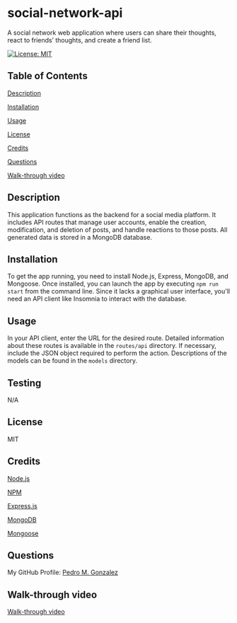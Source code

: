 # social-network-api
A social network web application where users can share their thoughts, react to friends’ thoughts, and create a friend list.

[![License: MIT](https://img.shields.io/badge/License-MIT-yellow.svg)](https://opensource.org/licenses/MIT)

  ## Table of Contents
  [Description](#description)

  [Installation](#installation)

  [Usage](#usage)

  [License](#license)

  [Credits](#credits)

  [Questions](#questions)

  [Walk-through video](#video)

## Description

This application functions as the backend for a social media platform. It includes API routes that manage user accounts, enable the creation, modification, and deletion of posts, and handle reactions to those posts. All generated data is stored in a MongoDB database.


## Installation

To get the app running, you need to install Node.js, Express, MongoDB, and Mongoose. Once installed, you can launch the app by executing `npm run start` from the command line. Since it lacks a graphical user interface, you'll need an API client like Insomnia to interact with the database.

## Usage

In your API client, enter the URL for the desired route. Detailed information about these routes is available in the `routes/api` directory. If necessary, include the JSON object required to perform the action. Descriptions of the models can be found in the `models` directory.

##  Testing 

N/A

## License

MIT

## Credits

[Node.js](https://nodejs.org/en)

[NPM](https://www.npmjs.com/)

[Express.js](https://expressjs.com/)

[MongoDB](https://www.mongodb.com/)

[Mongoose](https://www.npmjs.com/package/mongoose)

## Questions

My GitHub Profile: [Pedro M. Gonzalez](https://github.com/orion888888)

## Walk-through video

[Walk-through video](./assets/Social_Media_API_Video2.mp4)